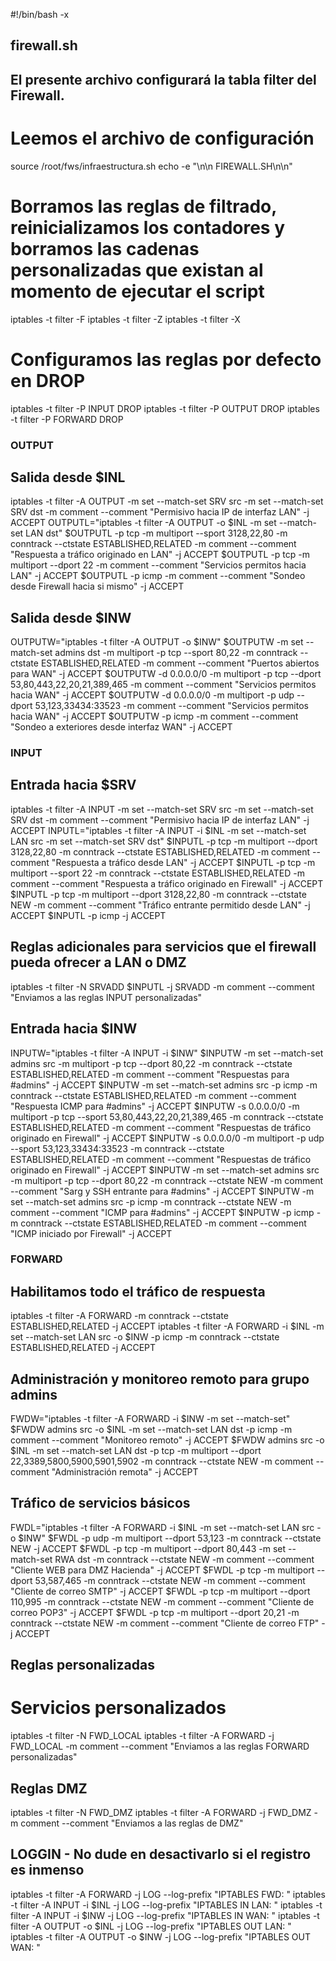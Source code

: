 #!/bin/bash -x 
## firewall.sh ## 
## El presente archivo configurará la tabla filter del Firewall.  
# Leemos el archivo de configuración 
source /root/fws/infraestructura.sh 
echo -e "\n\n FIREWALL.SH\n\n" 
# Borramos las reglas de filtrado, reinicializamos los contadores y borramos las cadenas personalizadas que existan al momento de ejecutar el script 
iptables -t filter -F 
iptables -t filter -Z 
iptables -t filter -X 
# Configuramos las reglas por defecto en DROP 
iptables -t filter -P INPUT   DROP 
iptables -t filter -P OUTPUT  DROP 
iptables -t filter -P FORWARD DROP 
### OUTPUT ### 
## Salida desde $INL 
iptables -t filter -A OUTPUT -m set --match-set SRV src -m set --match-set SRV dst -m comment --comment "Permisivo hacia IP de interfaz LAN" -j ACCEPT 
OUTPUTL="iptables -t filter -A OUTPUT -o $INL -m set --match-set LAN dst" 
$OUTPUTL -p tcp -m multiport --sport 3128,22,80 -m conntrack --ctstate ESTABLISHED,RELATED -m comment --comment "Respuesta a tráfico originado en LAN" -j ACCEPT 
$OUTPUTL -p tcp -m multiport --dport 22 -m comment --comment "Servicios permitos hacia LAN" -j ACCEPT 
$OUTPUTL -p icmp -m comment --comment "Sondeo desde Firewall hacia si mismo" -j ACCEPT 
## Salida desde $INW 
OUTPUTW="iptables -t filter -A OUTPUT -o $INW"
$OUTPUTW -m set --match-set admins dst -m multiport -p tcp --sport 80,22 -m conntrack --ctstate ESTABLISHED,RELATED -m comment --comment "Puertos abiertos para WAN"  -j ACCEPT
$OUTPUTW -d 0.0.0.0/0 -m multiport -p tcp --dport 53,80,443,22,20,21,389,465 -m comment --comment "Servicios permitos hacia WAN"  -j ACCEPT
$OUTPUTW -d 0.0.0.0/0 -m multiport -p udp --dport 53,123,33434:33523 -m comment --comment "Servicios permitos hacia WAN" -j ACCEPT
$OUTPUTW -p icmp -m comment --comment "Sondeo a exteriores desde interfaz WAN" -j ACCEPT 

### INPUT ### 
## Entrada hacia $SRV
iptables -t filter -A INPUT -m set --match-set SRV src -m set --match-set SRV dst -m comment --comment "Permisivo hacia IP de interfaz LAN" -j ACCEPT
INPUTL="iptables -t filter -A INPUT -i $INL -m set --match-set LAN src -m set --match-set SRV dst" 
$INPUTL -p tcp -m multiport --dport 3128,22,80 -m conntrack --ctstate ESTABLISHED,RELATED -m comment --comment "Respuesta a tráfico desde LAN" -j ACCEPT
$INPUTL -p tcp -m multiport --sport 22 -m conntrack --ctstate ESTABLISHED,RELATED -m comment --comment "Respuesta a tráfico originado en Firewall" -j ACCEPT
$INPUTL -p tcp -m multiport --dport 3128,22,80 -m conntrack --ctstate NEW -m comment --comment "Tráfico entrante permitido desde LAN" -j ACCEPT 
$INPUTL -p icmp -j ACCEPT 

## Reglas adicionales para servicios que el firewall pueda ofrecer a LAN o DMZ
iptables -t filter -N SRVADD
$INPUTL -j SRVADD -m comment --comment "Enviamos a las reglas INPUT personalizadas"

## Entrada hacia $INW
INPUTW="iptables -t filter -A INPUT -i $INW"
$INPUTW -m set --match-set admins src -m multiport -p tcp --dport 80,22 -m conntrack --ctstate ESTABLISHED,RELATED -m comment --comment "Respuestas para #admins" -j ACCEPT 
$INPUTW -m set --match-set admins src -p icmp -m conntrack --ctstate ESTABLISHED,RELATED -m comment --comment "Respuesta ICMP para #admins" -j ACCEPT
$INPUTW -s 0.0.0.0/0 -m multiport -p tcp --sport 53,80,443,22,20,21,389,465 -m conntrack --ctstate ESTABLISHED,RELATED -m comment --comment "Respuestas de tráfico originado en Firewall" -j ACCEPT 
$INPUTW -s 0.0.0.0/0 -m multiport -p udp --sport 53,123,33434:33523 -m conntrack --ctstate ESTABLISHED,RELATED -m comment --comment "Respuestas de tráfico originado en Firewall" -j ACCEPT 
$INPUTW -m set --match-set admins src -m multiport -p tcp --dport 80,22 -m conntrack --ctstate NEW -m comment --comment "Sarg y SSH entrante para #admins" -j ACCEPT
$INPUTW -m set --match-set admins src -p icmp -m conntrack --ctstate NEW -m comment --comment "ICMP para #admins" -j ACCEPT
$INPUTW -p icmp -m conntrack --ctstate ESTABLISHED,RELATED -m comment --comment "ICMP iniciado por Firewall" -j ACCEPT

### FORWARD 
## Habilitamos todo el tráfico de respuesta
iptables -t filter -A FORWARD -m conntrack --ctstate ESTABLISHED,RELATED -j ACCEPT
iptables -t filter -A FORWARD -i $INL -m set --match-set LAN src -o $INW -p icmp -m conntrack --ctstate ESTABLISHED,RELATED  -j ACCEPT

## Administración y monitoreo remoto para grupo admins
FWDW="iptables -t filter -A FORWARD -i $INW -m set --match-set"
$FWDW admins src -o $INL -m set --match-set LAN dst -p icmp -m comment --comment "Monitoreo remoto" -j ACCEPT
$FWDW admins src -o $INL -m set --match-set LAN dst -p tcp -m multiport --dport 22,3389,5800,5900,5901,5902 -m conntrack --ctstate NEW -m comment --comment "Administración remota" -j ACCEPT

## Tráfico de servicios básicos
FWDL="iptables -t filter -A FORWARD -i $INL -m set --match-set LAN src -o $INW"
$FWDL -p udp -m multiport --dport 53,123 -m conntrack --ctstate NEW -j ACCEPT
$FWDL -p tcp -m multiport --dport 80,443  -m set --match-set RWA dst -m conntrack --ctstate NEW -m comment --comment "Cliente WEB para DMZ Hacienda" -j ACCEPT
$FWDL -p tcp -m multiport --dport 53,587,465 -m conntrack --ctstate NEW -m comment --comment "Cliente de correo SMTP" -j ACCEPT
$FWDL -p tcp -m multiport --dport 110,995 -m conntrack --ctstate NEW -m comment --comment "Cliente de correo POP3" -j ACCEPT 
$FWDL -p tcp -m multiport --dport 20,21 -m conntrack --ctstate NEW -m comment --comment "Cliente de correo FTP" -j ACCEPT 

## Reglas personalizadas
# Servicios personalizados
iptables -t filter -N FWD_LOCAL
iptables -t filter -A FORWARD -j FWD_LOCAL -m comment --comment "Enviamos a las reglas FORWARD personalizadas"

## Reglas DMZ
iptables -t filter -N FWD_DMZ
iptables -t filter -A FORWARD -j FWD_DMZ -m comment --comment "Enviamos a las reglas de DMZ"

## LOGGIN - No dude en desactivarlo si el registro es inmenso
iptables -t filter -A FORWARD -j LOG --log-prefix "IPTABLES FWD: "
iptables -t filter -A INPUT -i $INL -j LOG --log-prefix "IPTABLES IN LAN: "
iptables -t filter -A INPUT -i $INW -j LOG --log-prefix "IPTABLES IN WAN: "
iptables -t filter -A OUTPUT -o $INL -j LOG --log-prefix "IPTABLES OUT LAN: "
iptables -t filter -A OUTPUT -o $INW -j LOG --log-prefix "IPTABLES OUT WAN: "

